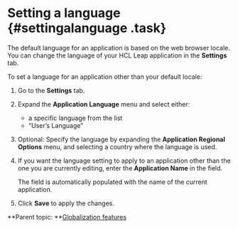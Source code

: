# Setting a language {#settingalanguage .task}

The default language for an application is based on the web browser locale. You can change the language of your HCL Leap application in the **Settings** tab.

To set a language for an application other than your default locale:

1.  Go to the **Settings** tab.

2.  Expand the **Application Language** menu and select either:

    -   a specific language from the list
    -   “User’s Language”
3.  Optional: Specify the language by expanding the **Application Regional Options** menu, and selecting a country where the language is used.

4.  If you want the language setting to apply to an application other than the one you are currently editing, enter the **Application Name** in the field.

    The field is automatically populated with the name of the current application.

5.  Click **Save** to apply the changes.


**Parent topic: **[Globalization features](gl_forms_experience_builder_globalization.md)

